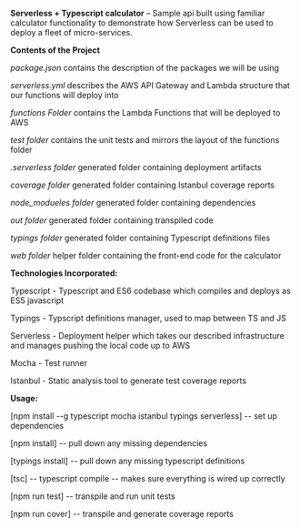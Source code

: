 **Serverless + Typescript calculator** – Sample api built using familiar calculator functionality to demonstrate how Serverless can be used to deploy a fleet of micro-services.

**Contents of the Project** 

*package.json* contains the description of the packages we will be using

*serverless.yml* describes the AWS API Gateway and Lambda structure that our functions will deploy into

*functions Folder* contains the Lambda Functions that will be deployed to AWS

*test folder* contains the unit tests and mirrors the layout of the functions folder

*.serverless folder* generated folder containing deployment artifacts

*coverage folder* generated folder containing Istanbul coverage reports

*node_modueles folder* generated folder containing dependencies

*out folder* generated folder containing transpiled code

*typings folder* generated folder containing Typescript definitions files

*web folder* helper folder containing the front-end code for the calculator

**Technologies Incorporated:**

Typescript - Typescript and ES6 codebase which compiles and deploys as ES5 javascript

Typings - Typscript definitions manager, used to map between TS and JS

Serverless - Deployment helper which takes our described infrastructure and manages pushing the local code up to AWS

Mocha - Test runner

Istanbul - Static analysis tool to generate test coverage reports



**Usage:**

[npm install --g typescript mocha istanbul typings serverless] -- set up dependencies

[npm install] -- pull down any missing dependencies

[typings install] -- pull down any missing typescript definitions

[tsc] -- typescript compile -- makes sure everything is wired up correctly

[npm run test] -- transpile and run unit tests

[npm run cover] -- transpile and generate coverage reports

